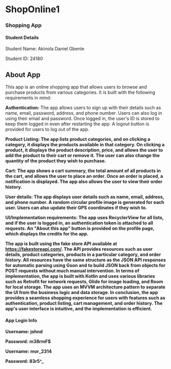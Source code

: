 # ShopOnline1
<h3>Shopping App</h3>

<h4>Student Details </h4>
Student Name: Akinola Daniel Gbenle

Student ID: 24180

<h2>About App</h2>
This app is an online shopping app that allows users to browse and purchase products from various categories. It is built with the following requirements in mind:

<b>Authentication:</b> The app allows users to sign up with their details such as name, email, password, address, and phone number. Users can also log in using their email and password. Once logged in, the user's ID is stored to keep them logged in even after restarting the app. A logout button is provided for users to log out of the app.

<b>Product Listing: The app lists product categories, and on clicking a category, it displays the products available in that category. On clicking a product, it displays the product description, price, and allows the user to add the product to their cart or remove it. The user can also change the quantity of the product they wish to purchase.

<b>Cart: The app shows a cart summary, the total amount of all products in the cart, and allows the user to place an order. Once an order is placed, a notification is displayed. The app also allows the user to view their order history.

<b>User details: The app displays user details such as name, email, address, and phone number. A random circular profile image is generated for each user. Users can also update their GPS coordinates if they wish to.

<b>UI/Implementation requirements: The app uses RecyclerView for all lists, and if the user is logged in, an authentication token is attached to all requests. An "About this app" button is provided on the profile page, which displays the credits for the app.

The app is built using the fake store API available at https://fakestoreapi.com/. The API provides resources such as user details, product categories, products in a particular category, and order history. All resources have the same structure as the JSON API responses for automatic parsing using Gson and to build JSON back from objects for POST requests without much manual intervention.
In terms of implementation, the app is built with Kotlin and uses various libraries such as Retrofit for network requests, Glide for image loading, and Room for local storage. The app uses an MVVM architecture pattern to separate the UI from the business logic and data storage.
In conclusion, the app provides a seamless shopping experience for users with features such as authentication, product listing, cart management, and order history. The app's user interface is intuitive, and the implementation is efficient.


<h4>App Login Info</h4>
Username: johnd

Password: m38rmF$

Username: mor_2314

Password: 83r5^_

